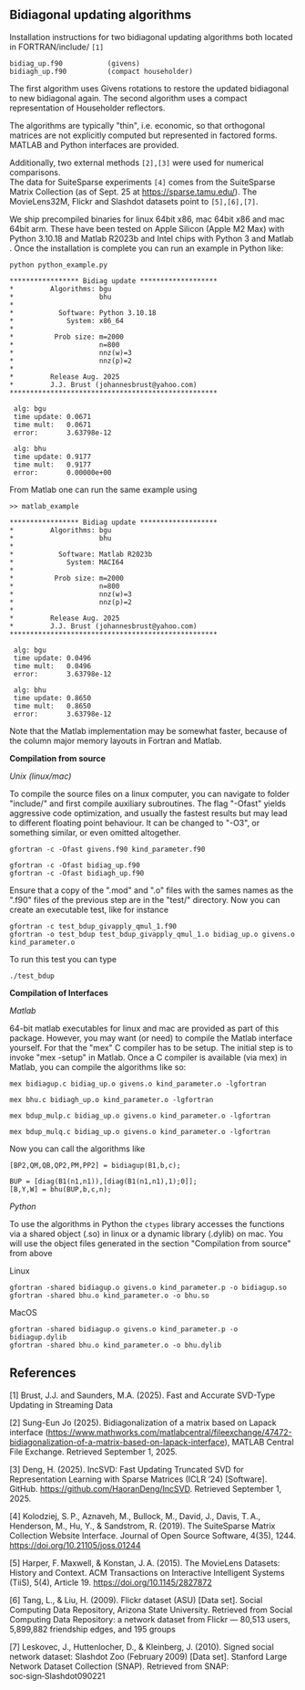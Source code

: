 ## Bidiagonal updating algorithms

Installation instructions for two bidiagonal updating algorithms both
located in FORTRAN/include/ `[1]`

    bidiag_up.f90           (givens)
    bidiagh_up.f90          (compact householder)

The first algorithm uses Givens rotations to restore the updated bidiagonal
to new bidiagonal again. The second algorithm uses a compact representation of
Householder reflectors.

The algorithms are typically "thin", i.e. economic, so that
orthogonal matrices are not explicitly computed but represented in factored
forms. MATLAB and Python interfaces are provided.

Additionally, two external methods `[2],[3]` were used for numerical comparisons.  
The data for SuiteSparse experiments `[4]` comes from the SuiteSparse Matrix Collection
(as of Sept. 25 at https://sparse.tamu.edu/). The MovieLens32M, Flickr and Slashdot
datasets point to `[5],[6],[7]`.

We ship precompiled binaries for linux 64bit x86, mac 64bit x86 and mac 64bit arm.
These have been tested on Apple Silicon (Apple M2 Max) with Python 3.10.18 and 
Matlab R2023b and Intel chips with Python 3 and Matlab . Once the installation is 
complete you can run an example in Python like:

``python python_example.py``

```
***************** Bidiag update *******************
*         Algorithms: bgu                          
*                     bhu                          
*                                                  
*           Software: Python 3.10.18 
*             System: x86_64        
*                                                  
*          Prob size: m=2000
*                     n=800
*                     nnz(w)=3
*                     nnz(p)=2
*                                                  
*         Release Aug. 2025                        
*         J.J. Brust (johannesbrust@yahoo.com)     
***************************************************

 alg: bgu
 time update: 0.0671 
 time mult:   0.0671
 error:       3.63798e-12  

 alg: bhu
 time update: 0.9177 
 time mult:   0.9177
 error:       0.00000e+00

```

From Matlab one can run the same example using

``>> matlab_example``

```
***************** Bidiag update ******************* 
*         Algorithms: bgu                           
*                     bhu                           
*                                                   
*           Software: Matlab R2023b                     
*             System: MACI64                            
*                                                   
*          Prob size: m=2000                          
*                     n=800                          
*                     nnz(w)=3                     
*                     nnz(p)=2                     
*                                                   
*         Release Aug. 2025                         
*         J.J. Brust (johannesbrust@yahoo.com)      
*************************************************** 

 alg: bgu                         
 time update: 0.0496                
 time mult:   0.0496                
 error:       3.63798e-12                
                                  
 alg: bhu                         
 time update: 0.8650                
 time mult:   0.8650                
 error:       3.63798e-12 

```
Note that the Matlab implementation may be somewhat faster,
because of the column major memory layouts in Fortran 
and Matlab. 

**Compilation from source**

*Unix (linux/mac)*

To compile the source files on a linux computer, you can navigate
to folder "include/" and first compile auxiliary subroutines.
The flag "-Ofast" yields aggressive code optimization, and usually the fastest
results but may lead to different floating point behaviour. 
It can be changed to "-O3", or something similar, or even omitted altogether.

    gfortran -c -Ofast givens.f90 kind_parameter.f90

    gfortran -c -Ofast bidiag_up.f90
    gfortran -c -Ofast bidiagh_up.f90

Ensure that a copy of the ".mod" and ".o" files with the sames names
as the ".f90" files of the previous step are in the "test/" directory.
Now you can create an executable test, like for instance

    gfortran -c test_bdup_givapply_qmul_1.f90
    gfortran -o test_bdup test_bdup_givapply_qmul_1.o bidiag_up.o givens.o kind_parameter.o

To run this test you can type

    ./test_bdup

**Compilation of Interfaces**

*Matlab*

64-bit matlab executables for linux and mac are provided as part of this package.
However, you may want (or need) to compile the Matlab interface yourself.
For that the "mex" C compiler has to be setup. The initial step is to 
invoke "mex -setup" in Matlab. Once a C compiler is available (via mex)
in Matlab, you can compile the algorithms like so:

    mex bidiagup.c bidiag_up.o givens.o kind_parameter.o -lgfortran

    mex bhu.c bidiagh_up.o kind_parameter.o -lgfortran

    mex bdup_mulp.c bidiag_up.o givens.o kind_parameter.o -lgfortran

    mex bdup_mulq.c bidiag_up.o givens.o kind_parameter.o -lgfortran

Now you can call the algorithms like

    [BP2,QM,QB,QP2,PM,PP2] = bidiagup(B1,b,c);

    BUP = [diag(B1(n1,n1)),[diag(B1(n1,n1),1);0]];                    
    [B,Y,W] = bhu(BUP,b,c,n);

*Python*

To use the algorithms in Python the `ctypes` library accesses the functions
via a shared object (.so) in linux or a dynamic library (.dylib) on mac.
You will use the object files generated in the section "Compilation from source" from above

Linux

```
gfortran -shared bidiagup.o givens.o kind_parameter.p -o bidiagup.so
gfortran -shared bhu.o kind_parameter.o -o bhu.so
```

MacOS

```
gfortran -shared bidiagup.o givens.o kind_parameter.p -o bidiagup.dylib
gfortran -shared bhu.o kind_parameter.o -o bhu.dylib
```

 ## References
[1] Brust, J.J.  and Saunders, M.A. (2025). Fast and Accurate SVD-Type Updating in Streaming Data

[2] Sung-Eun Jo (2025). Bidiagonalization of a matrix based on Lapack interface (https://www.mathworks.com/matlabcentral/fileexchange/47472-bidiagonalization-of-a-matrix-based-on-lapack-interface), MATLAB Central File Exchange. Retrieved September 1, 2025. 

[3] Deng, H. (2025). IncSVD: Fast Updating Truncated SVD for Representation Learning with Sparse Matrices (ICLR ’24) [Software]. GitHub. https://github.com/HaoranDeng/IncSVD. 
Retrieved September 1, 2025.

[4] Kolodziej, S. P., Aznaveh, M., Bullock, M., David, J., Davis, T. A., Henderson, M., Hu, Y., & Sandstrom, R. (2019). The SuiteSparse Matrix Collection Website Interface. Journal of Open Source Software, 4(35), 1244. https://doi.org/10.21105/joss.01244

[5] Harper, F. Maxwell, & Konstan, J. A. (2015). The MovieLens Datasets: History and Context. ACM Transactions on Interactive Intelligent Systems (TiiS), 5(4), Article 19. https://doi.org/10.1145/2827872

[6] Tang, L., & Liu, H. (2009). Flickr dataset (ASU) [Data set]. Social Computing Data Repository, Arizona State University. Retrieved from Social Computing Data Repository: a network dataset from Flickr — 80,513 users, 5,899,882 friendship edges, and 195 groups

[7] Leskovec, J., Huttenlocher, D., & Kleinberg, J. (2010). Signed social network dataset: Slashdot Zoo (February 2009) [Data set]. Stanford Large Network Dataset Collection (SNAP). Retrieved from SNAP: soc‑sign‑Slashdot090221


